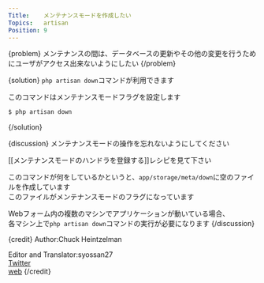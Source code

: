 ```yaml
---
Title:    メンテナンスモードを作成したい
Topics:   artisan
Position: 9
---
```


{problem}
メンテナンスの間は、データベースの更新やその他の変更を行うためにユーザがアクセス出来ないようにしたい
{/problem}

{solution}
`php artisan down`コマンドが利用できます

このコマンドはメンテナンスモードフラグを設定します

```bash
$ php artisan down
```
{/solution}

{discussion}
メンテナンスモードの操作を忘れないようにしてください

[[メンテナンスモードのハンドラを登録する]]レシピを見て下さい

このコマンドが何をしているかというと、`app/storage/meta/down`に空のファイルを作成しています  
このファイルがメンテナンスモードのフラグになっています

Webフォーム内の複数のマシンでアプリケーションが動いている場合、  
各マシン上で`php artisan down`コマンドの実行が必要になります
{/discussion}

{credit}
Author:Chuck Heintzelman

Editor and Translator:syossan27  
[Twitter](https://twitter.com/syossan27)  
[web](http://syossan.hateblo.jp)
{/credit}
